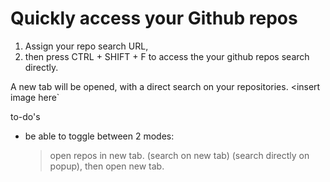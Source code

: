 # Quickly access your Github repos

1. Assign your repo search URL,
2. then press CTRL + SHIFT + F to access the your github repos search directly.

A new tab will be opened, with a direct search on your repositories.
<insert image here`

to-do's

- be able to toggle between 2 modes:
  > open repos in new tab. (search on new tab)
  > (search directly on popup), then open new tab.
